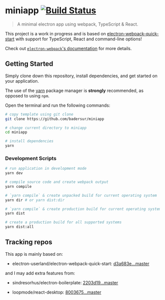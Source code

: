 # miniapp [![Build Status](https://travis-ci.org/badersur/miniapp.svg?branch=master)](https://travis-ci.org/github/badersur/miniapp)

> A minimal electron app using webpack, TypeScript & React.

This project is a work in progress and is based on
[electron-webpack-quick-start](https://github.com/electron-userland/electron-webpack-quick-start)
with support for TypeScript, React and command-line options!

Check out [`electron-webpack`'s documentation](https://webpack.electron.build/)
for more details.

## Getting Started

Simply clone down this repository, install dependencies, and get started
on your application.

The use of the [yarn](https://yarnpkg.com/) package manager is **strongly**
recommended, as opposed to using `npm`.

Open the terminal and run the following commands:

```bash
# copy template using git clone
git clone https://github.com/badersur/miniapp

# change current directory to miniapp
cd miniapp

# install dependencies
yarn
```

### Development Scripts

```bash
# run application in development mode
yarn dev

# compile source code and create webpack output
yarn compile

# `yarn compile` & create unpacked build for current operating system
yarn dir # or yarn dist:dir

# `yarn compile` & create production build for current operating systems
yarn dist

# create a production build for all supported systems
yarn dist:all
```

## Tracking repos

This app is mainly based on:

-   electron-userland/electron-webpack-quick-start: [d3a683e...master](https://github.com/electron-userland/electron-webpack-quick-start/compare/d3a683e...master)

and I may add extra features from:

-   sindresorhus/electron-boilerplate: [2203d19...master](https://github.com/sindresorhus/electron-boilerplate/compare/2203d19...master)

-   loopmode/react-desktop: [8003675...master](https://github.com/loopmode/react-desktop/compare/8003675...master)
